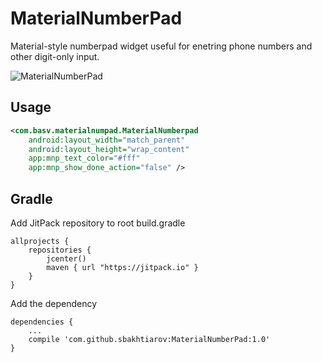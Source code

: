 # MaterialNumberPad
Material-style numberpad widget useful for enetring phone numbers and other digit-only input.

![MaterialNumberPad](https://raw.github.com/sbakhtiarov/MaterialNumberPad/master/numpad.png)

Usage
-----
```xml
<com.basv.materialnumpad.MaterialNumberpad
    android:layout_width="match_parent"
    android:layout_height="wrap_content"
    app:mnp_text_color="#fff"
    app:mnp_show_done_action="false" />
```
Gradle
------
Add JitPack repository to root build.gradle
```
allprojects {
    repositories {
        jcenter()
        maven { url "https://jitpack.io" }
    }
}
```

Add the dependency
```
dependencies {
    ...
    compile 'com.github.sbakhtiarov:MaterialNumberPad:1.0'
}
```
